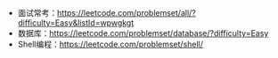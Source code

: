 * 面试常考：<https://leetcode.com/problemset/all/?difficulty=Easy&listId=wpwgkgt>
* 数据库：<https://leetcode.com/problemset/database/?difficulty=Easy>
* Shell编程：<https://leetcode.com/problemset/shell/>